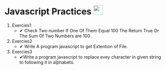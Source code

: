 # Javascript Practices  <img src="https://media.giphy.com/media/WUlplcMpOCEmTGBtBW/giphy.gif" width="30">
<ol>
   <li>Exercies1
       <ul>
           <li>✔ Check Two number If One Of Them Equal 100 The Return True Or The Sum Of Two Numbers are 100 .</li>
      </ul>
   </li>
    <li>Exercies2
       <ul>
           <li>✔ Write A program javascript to get Extention of File.</li>
      </ul>
   </li>
    <li>Exercies3
       <ul>
           <li>✔Write a program javascript to replace evey character in given string to following it in alphabets.</li>
      </ul>
   </li>
 </ol>
